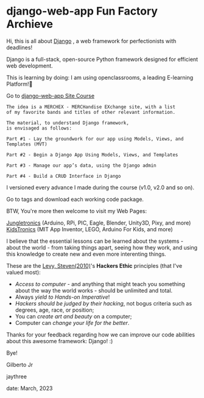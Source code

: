# django-web-app Fun Factory Archieve
Hi, this is all about [Django](https://www.djangoproject.com/) , a web framework for perfectionists with deadlines!

Django is a full-stack, open-source Python framework designed for efficient web development.

This is learning by doing: I am using openclassrooms, a leading E-learning Platform!:rocket:

Go to 
[django-web-app Site Course](https://openclassrooms.com/en/courses/6967196-create-a-web-application-with-django)
```	
The idea is a MERCHEX - MERCHandise EXchange site, with a list 
of my favorite bands and titles of other relevant information.

The material, to understand Django framework,
is envisaged as follows:

Part #1 - Lay the groundwork for our app using Models, Views, and Templates (MVT)
	
Part #2 - Begin a Django App Using Models, Views, and Templates

Part #3 - Manage our app’s data, using the Django admin

Part #4 - Build a CRUD Interface in Django

```

I versioned every advance I made during the course (v1.0, v2.0 and so on).

Go to tags and download each working code package.

BTW, You're more then welcome to visit my Web Pages: 

 [Jungletronics](https://medium.com/jungletronics) (Arduino, RPi, PIC, Eagle, Blender, Unity3D, Pixy, and more) 
 [KidsTronics](https://medium.com/kidstronics) (MIT App Inventor, LEGO, Arduino For Kids, and more)
 
 I believe that the essential lessons can be learned about the systems - about the world - 
from taking things apart, seeing how they work, and using this knowledge to create new and even more interenting things.

These are the [Levy, Steven(2010)](https://www.amazon.com/Hackers-Computer-Revolution-Steven-Levy/dp/1449388396)'s **Hackers Ethic** principles (that I've valued most):
* *Access to computer* - and anything that might teach you something about the way the world works - should be unlimited and total.
* Always *yield to Hands-on Imperative*!
* *Hackers should be judged by their hacking*, not bogus criteria such as degrees, age, race, or position;
* You can *create art and beauty* on a computer;
* Computer can *change your life for the better*.

 Thanks for your feedback regarding how we can improve our code abilities about this awesome framework: Django! :)


Bye!

Gilberto Jr

jaythree

date: March, 2023
